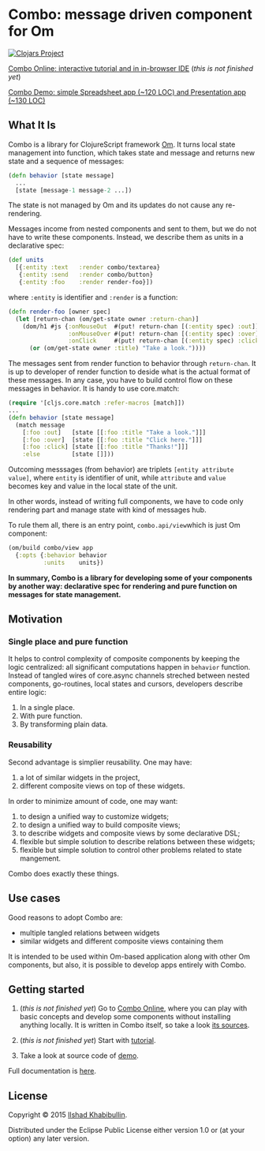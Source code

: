 # Combo: message driven component for Om

[![Clojars Project](http://clojars.org/combo/latest-version.svg)](http://clojars.org/combo)

[Combo Online: interactive tutorial and in in-browser IDE](http://ilshad.com/combo-online)  (_this is not finished yet_)

[Combo Demo: simple Spreadsheet app (~120 LOC) and Presentation app (~130 LOC)](http://ilshad.com/combo)

## What It Is

Combo is a library for ClojureScript framework [Om](http://omcljs.org).
It turns local state management into function, which takes state and
message and returns new state and a sequence of messages:

```clojure
(defn behavior [state message]
  ...
  [state [message-1 message-2 ...])
```

The state is not managed by Om and its updates do not cause any re-rendering.

Messages income from nested components and sent to them, but we do
not have to write these components. Instead, we describe them as units in
a declarative spec:

```clojure
(def units
  [{:entity :text   :render combo/textarea}
   {:entity :send   :render combo/button}
   {:entity :foo    :render render-foo}])
```

where `:entity` is identifier and `:render` is a function:

```clojure
(defn render-foo [owner spec]
  (let [return-chan (om/get-state owner :return-chan)]
	(dom/h1 #js {:onMouseOut  #(put! return-chan [(:entity spec) :out])
		         :onMouseOver #(put! return-chan [(:entity spec) :over])
				 :onClick     #(put! return-chan [(:entity spec) :click])}
      (or (om/get-state owner :title) "Take a look."))))
```

The messages sent from render function to behavior through
`return-chan`. It is up to developer of render function to deside what
is the actual format of these messages. In any case, you have to build
control flow on these messages in behavior. It is handy to use core.match:

```clojure
(require '[cljs.core.match :refer-macros [match]])
...
(defn behavior [state message]
  (match message
    [:foo :out]   [state [[:foo :title "Take a look."]]]
    [:foo :over]  [state [[:foo :title "Click here."]]]
    [:foo :click] [state [[:foo :title "Thanks!"]]]
    :else         [state []]))
```

Outcoming messsages (from behavior) are triplets
`[entity attribute value]`, where `entity` is identifier of unit, while
`attribute` and `value` becomes key and value in the local state
of the unit.

In other words, instead of writing full components, we have to code
only rendering part and manage state with kind of messages hub.

To rule them all, there is an entry point, `combo.api/view`which is
just Om component:

```clojure
(om/build combo/view app
  {:opts {:behavior behavior
          :units    units})
```

**In summary, Combo is a library for developing some of your
components by another way: declarative spec for rendering and
pure function on messages for state management.**

## Motivation

### Single place and pure function

It helps to control complexity of composite components by keeping the logic
centralized: all significant computations happen in `behavior`
function. Instead of tangled wires of core.async channels streched
between nested components, go-routines, local states and cursors,
developers describe entire logic:

1. In a single place.
2. With pure function.
3. By transforming plain data.

### Reusability

Second advantage is simplier reusability. One may have:

1. a lot of similar widgets in the project,
2. different composite views on top of these widgets.

In order to minimize amount of code, one may want:

1. to design a unified way to customize widgets;
2. to design a unified way to build composite views;
3. to describe widgets and composite views by some declarative DSL;
4. flexible but simple solution to describe relations between these widgets;
5. flexible but simple solution to control other problems related to state mangement.

Combo does exactly these things.

## Use cases

Good reasons to adopt Combo are:

- multiple tangled relations between widgets
- similar widgets and different composite views containing them

It is intended to be used within Om-based application along with other
Om components, but also, it is possible to develop apps entirely with Combo.

## Getting started

1. (_this is not finished yet_) Go to
[Combo Online](http://ilshad.com/combo-online),
where you can play with basic concepts and develop some components
without installing anything locally. It is written in Combo itself, so
take a look [its sources](http://github.com/ilshad/combo-online).

2.  (_this is not finished yet_) Start with [tutorial](http://github.com/ilshad/combo/wiki/Tutorial).

3. Take a look at source code of [demo](http://ilshad.com/combo).

Full documentation is [here](http://github.com/ilshad/combo/wiki).

## License

Copyright © 2015 [Ilshad Khabibullin](http://ilshad.com).

Distributed under the Eclipse Public License either version 1.0 or (at
your option) any later version.
